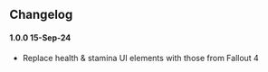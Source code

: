 ## Changelog

#### 1.0.0 15-Sep-24

- Replace health & stamina UI elements with those from Fallout 4